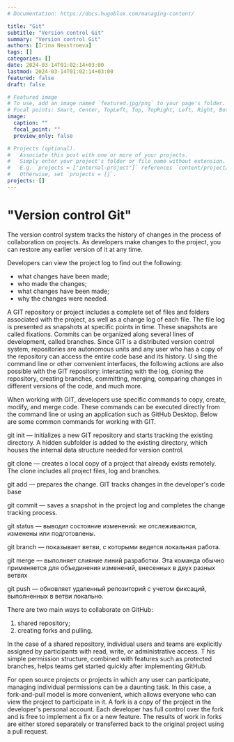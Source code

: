 ```yaml
---
# Documentation: https://docs.hugoblox.com/managing-content/

title: "Git"
subtitle: "Version control Git"
summary: "Version control Git"
authors: [Irina Neustroeva]
tags: []
categories: []
date: 2024-03-14T01:02:14+03:00
lastmod: 2024-03-14T01:02:14+03:00
featured: false
draft: false

# Featured image
# To use, add an image named `featured.jpg/png` to your page's folder.
# Focal points: Smart, Center, TopLeft, Top, TopRight, Left, Right, BottomLeft, Bottom, BottomRight.
image:
  caption: ""
  focal_point: ""
  preview_only: false

# Projects (optional).
#   Associate this post with one or more of your projects.
#   Simply enter your project's folder or file name without extension.
#   E.g. `projects = ["internal-project"]` references `content/project/deep-learning/index.md`.
#   Otherwise, set `projects = []`.
projects: []
---
```


# "Version control Git"

The version control system tracks the history of changes in the process of collaboration on projects. 
As developers make changes to the project, you can restore any earlier version of it at any time.

Developers can view the project log to find out the following:

- what changes have been made;
- who made the changes;
- what changes have been made;
- why the changes were needed.

A GIT repository or project includes a complete set of files and folders associated with the project, as well as a change log of each file. 
The file log is presented as snapshots at specific points in time. These snapshots are called fixations. 
Commits can be organized along several lines of development, called branches. 
Since GIT is a distributed version control system, repositories are autonomous units and any user who has a copy of the repository can access the entire code base and its history. U
sing the command line or other convenient interfaces, the following actions are also possible with the GIT repository: 
interacting with the log, cloning the repository, creating branches, committing, merging, comparing changes in different versions of the code, and much more.

When working with GIT, developers use specific commands to copy, create, modify, and merge code. 
These commands can be executed directly from the command line or using an application such as GitHub Desktop. 
Below are some common commands for working with GIT.

git init — initializes a new GIT repository and starts tracking the existing directory. 
A hidden subfolder is added to the existing directory, which houses the internal data structure needed for version control.

git clone — creates a local copy of a project that already exists remotely. 
The clone includes all project files, log and branches.

git add — prepares the change. GIT tracks changes in the developer's code base

git commit — saves a snapshot in the project log and completes the change tracking process.

git status — выводит состояние изменений: не отслеживаются, изменены или подготовлены.

git branch — показывает ветви, с которыми ведется локальная работа.

git merge — выполняет слияние линий разработки. Эта команда обычно применяется для объединения изменений, внесенных в двух разных ветвях

git push — обновляет удаленный репозиторий с учетом фиксаций, выполненных в ветви локально.

There are two main ways to collaborate on GitHub:

1. shared repository;
2. creating forks and pulling.

In the case of a shared repository, individual users and teams are explicitly assigned by participants with read, write, or administrative access. T
his simple permission structure, combined with features such as protected branches, helps teams get started quickly after implementing GitHub.

For open source projects or projects in which any user can participate, managing individual permissions can be a daunting task. In this case, a fork-and-pull model is more convenient, which allows everyone who can view the project to participate in it. A fork is a copy of the project in the developer's personal account. Each developer has full control over the fork and is free to implement a fix or a new feature. The results of work in forks are either stored separately or transferred back to the original project using a pull request.










